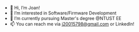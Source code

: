 - 👋 Hi, I’m Joan!
- 👀 I’m interested in Software/Firmware Development
- 🌱 I’m currently pursuing Master's degree @NTUST EE 
- 📫 You can reach me via j20015798@gmail.com or LinkedIn!

<!---
j20015798/j20015798 is a ✨ special ✨ repository because its `README.md` (this file) appears on your GitHub profile.
You can click the Preview link to take a look at your changes.
--->


